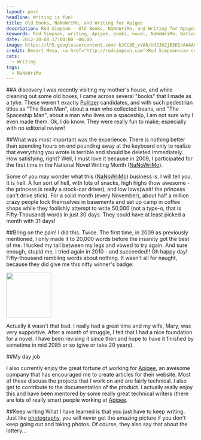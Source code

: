 ```yaml
---
layout: post
headline: Writing is fun!
title: Old Books, NaNoWriMo, and Writing for Apigee
description: Rod Simpson - Old Books, NaNoWriMo, and Writing for Apigee
keywords: Rod Simpson, writing, Apigee, books, novel, NaNoWriMo, National Novel Writing Month
date: 2012-10-08 17:00:00 -06:00
image: https://lh5.googleusercontent.com/-bJCC8E_vVA0/UHJJ6ZjB3DI/AAAAAAAAAf4/YE5FGKd2ZOo/s640/untitled.jpg
credit: Desert Mesa, <a href="http://rodsimpson.com">Rod Simpson</a> copyright 2012
cats:
  - Writing
tags:
  - NaNoWriMo
---
```


##A discovery
I was recently visiting my mother's house, and while cleaning out some old boxes, I came across several "books" that I made as a tyke. These weren't exactly [Pulitzer](http://www.pulitzer.org/) candidates, and with such pedestrian titles as "The Bean Man", about a man who collected beans, and "The Spaceship Man", about a man who lives on a spaceship, I am not sure why I even made them.  Ok, I do know.  They were really fun to make; especially with no editorial review!

##What was most important was the experience.
There is nothing better than spending hours on end pounding away at the keyboard only to realize that everything you wrote is terrible and should be deleted immediately.  How satisfying, right?  Well, I must love it because in 2009, I participated for the first time in the National Novel Writing Month ([NaNoWriMo](http://www.nanowrimo.org/)).

Some of you may wonder what this ([NaNoWriMo](http://www.nanowrimo.org/)) business is.  I will tell you.  It is hell.  A fun sort of hell, with lots of snacks, high highs (how awesome - the princess is really a stock-car driver), and low lows(wait! the princess can't drive stick).  For a solid month (every November), about half a million crazy people lock themselves in basements and set up camp in coffee shops while they foolishly attempt to write 50,000 (not a type-o, that is Fifty-Thousand) words in just 30 days.  They could have at least picked a month with 31 days!

##Bring on the pain!
I did this.  Twice.  The first time, in 2009 as previously mentioned, I only made it to 20,000 words before the insanity got the best of me.  I tucked my tail between my legs and vowed to try again.  And sure enough, stupid me, I tried again in 2010 - and succeeded!!  Oh happy day!  Fifty-thousand rambling words about nothing.  It wasn't all for naught, because they did give me this nifty winner's badge:

<img style="width: 120px;" src="https://lh3.googleusercontent.com/-6mpmRJw0fr0/UHJUIe0PHLI/AAAAAAAAAgU/Lj8nj9cN6vs/s800/nano_10_winner_120x90-3.png">

Actually it wasn't that bad.  I really had a great time and my wife, Mary, was very supportive.  After a month of struggle, I felt that I had a nice foundation for a novel.  I have been revising it since then and hope to have it finished by sometime in mid 2085 or so (give or take 20 years).

##My day job

I also currently enjoy the great fortune of working for [Apigee](http://apigee.com), an awesome company that has encouraged me to create articles for their website.  Most of these discuss the projects that I work on and are fairly technical.  I also get to contribute to the documentation of the product.  I actually really enjoy this and have been mentored by some really great technical writers (there are lots of really smart people working at [Apigee](http://apigee.com).

##Keep writing
What I have learned is that you just have to keep writing.  Just like [photography](/2012/10/07/rod-simpson-photography-history/), you will never get the amazing picture if you don't keep going out and taking photos.  Of course, they also say that about the lottery...




